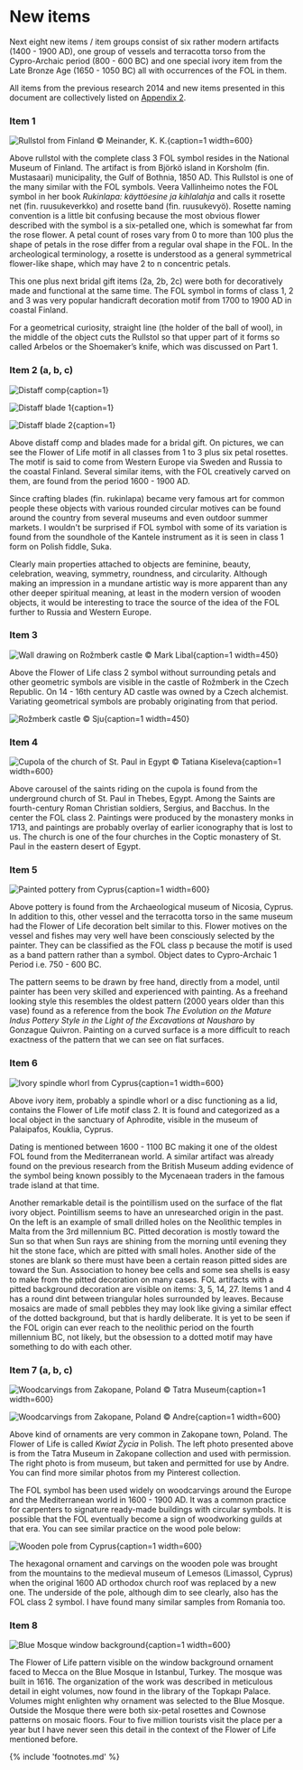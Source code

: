 # New items

Next eight new items / item groups consist of six rather modern artifacts (1400 - 1900 AD), one group of vessels and terracotta torso from the Cypro-Archaic period (800 - 600 BC) and one special ivory item from the Late Bronze Age (1650 - 1050 BC) all with occurrences of the FOL in them.

All items from the previous research 2014 and new items presented in this document are collectively listed on [Appendix 2](appendix2.md).

<!-- nopb -->

### Item 1

![Rullstol from Finland © Meinander, K. K.](/media/rullstol.jpg){caption=1 width=600}

Above rullstol with the complete class 3 FOL symbol resides in the National Museum of Finland. The artifact is from Björkö island in Korsholm (fin. Mustasaari) municipality, the Gulf of Bothnia, 1850 AD.  This Rullstol is one of the many similar with the FOL symbols. Veera Vallinheimo notes the FOL symbol in her book *Rukinlapa: käyttöesine ja kihlalahja*<!-- cite author="Veera Vallinheimo" title="Rukinlapa: käyttöesine ja kihlalahja" date="1967" location="" type="book" href="#" --> and calls it rosette net (fin. ruusukeverkko) and rosette band (fin. ruusukevyö). Rosette naming convention is a little bit confusing because the most obvious flower described with the symbol is a six-petalled one, which is somewhat far from the rose flower. A petal count of roses vary from 0 to more than 100<!-- cite author="marinrose.org" title="Dozens of wonderful single roses" date="" location="" type="website" href="http://www.marinrose.org/singleroses.html" --> plus the shape of  petals in the rose differ from a regular oval shape in the FOL. In the archeological terminology, a rosette is understood as a general symmetrical flower-like shape, which may have 2 to n concentric petals.

This one plus next bridal gift items (2a, 2b, 2c) were both for decoratively made and functional at the same time. The FOL symbol in forms of class 1, 2 and 3 was very popular handicraft decoration motif from 1700 to 1900 AD in coastal Finland.

For a geometrical curiosity, straight line (the holder of the ball of wool), in the middle of the object cuts the Rullstol so that upper part of it forms so called Arbelos or the Shoemaker’s knife<!-- cite author="wikipedia.org" title="Arbelos" date="" location="" type="website" href="https://en.wikipedia.org/wiki/Arbelos" -->, which was discussed on Part 1.


<!-- endnopb -->
<!-- nopb -->

### Item 2 (a, b, c)

![Distaff comp](/media/distaff-comp.jpg){caption=1}

![Distaff blade 1](/media/distaff-blade-1.jpg){caption=1}

![Distaff blade 2](/media/distaff-blade-2.jpg){caption=1}

Above distaff comp and blades made for a bridal gift. On pictures, we can see the Flower of Life motif in all classes from 1 to 3 plus six petal rosettes. The motif is said to come from Western Europe via Sweden and Russia to the coastal Finland. Several similar items, with the FOL creatively carved on them, are found from the period 1600 - 1900 AD.

Since crafting blades (fin. rukinlapa) became very famous art for common people these objects with various rounded circular motives can be found around the country from several museums and even outdoor summer markets. I wouldn't be surprised if FOL symbol with some of its variation is found from the soundhole of the Kantele instrument as it is seen in class 1 form on Polish fiddle, Suka<!-- cite author="wikipedia.org" title="Suka biłgorajska" date="" location="" type="website" href="https://pl.wikipedia.org/wiki/Suka_bi%C5%82gorajska" -->.

Clearly main properties attached to objects are feminine, beauty, celebration, weaving, symmetry, roundness, and circularity. Although making an impression in a mundane artistic way is more apparent than any other deeper spiritual meaning, at least in the modern version of wooden objects, it would be interesting to trace the source of the idea of the FOL further to Russia and Western Europe.

<!-- endnopb -->
<!-- nopb -->

### Item 3

![Wall drawing on Rožmberk castle © Mark Libal](/media/rozmberk-castle-wall.jpg){caption=1 width=450}

Above the Flower of Life class 2 symbol without surrounding petals and other geometric symbols are visible in the castle of Rožmberk<!-- cite author="wikipedia.org" title="Rožmberk Castle" date="" location="" type="website" href="https://en.wikipedia.org/wiki/Ro%C5%BEmberk_Castle" --> in the Czech Republic. On 14 - 16th century AD castle was owned by a Czech alchemist. Variating geometrical symbols are probably originating from that period.

![Rožmberk castle © Sju](/media/rozmberk-castle.jpg){caption=1 width=450}

<!-- endnopb -->
<!-- nopb -->

### Item 4

![Cupola of the church of St. Paul in Egypt © Tatiana Kiseleva](/media/coptic-church-cupola.jpg){caption=1 width=600}

Above carousel of the saints riding on the cupola is found from the underground church of St. Paul<!-- cite author="wikipedia.org" title="Paul of Thebes" date="" location="" type="website" href="https://en.wikipedia.org/wiki/Paul_of_Thebes" --> in Thebes, Egypt. Among the Saints are fourth-century Roman Christian soldiers, Sergius, and Bacchus<!-- cite author="wikipedia.org" title="Sergius and Bacchus" date="" location="" type="website" href="https://en.wikipedia.org/wiki/Sergius_and_Bacchus" -->. In the center the FOL class 2. Paintings were produced by the monastery monks in 1713, and paintings are probably overlay of earlier iconography that is lost to us. The church is one of the four churches in the Coptic monastery of St. Paul in the eastern desert of Egypt<!-- cite author="wikipedia.org" title="Monastery of Saint Paul the Anchorite" date="" location="" type="website" href="https://en.wikipedia.org/wiki/Monastery_of_Saint_Paul_the_Anchorite" --><!-- cite author="touregypt.net" title="The Monastery of St. Paul In Egypt's Eastern Desert" date="" location="" type="website" href="http://www.touregypt.net/featurestories/stpaul.htm" --><!-- cite author="claremont.edu" title="Dayr Anba Bula - Claremont Coptic Encyclopedia" date="" location="" type="website" href="http://ccdl.libraries.claremont.edu/cdm/ref/collection/cce/id/2128" -->.

<!-- endnopb -->
<!-- nopb -->

### Item 5

![Painted pottery from Cyprus](/media/painted-pottery.jpg){caption=1 width=600}

Above pottery is found from the Archaeological museum of Nicosia<!-- cite author="gov.cy" title="Cyprus Museum, Lefkosia" date="" location="" type="website" href="http://www.mcw.gov.cy/mcw/DA/DA.nsf/0/67084F17382CF201C2257199001FE4AD?OpenDocument" -->, Cyprus. In addition to this, other vessel and the terracotta torso in the same museum had the Flower of Life decoration belt similar to this. Flower motives on the vessel and fishes may very well have been consciously selected by the painter. They can be classified as the FOL class p because the motif is used as a band pattern rather than a symbol. Object dates to Cypro-Archaic 1 Period i.e. 750 - 600 BC.

The pattern seems to be drawn by free hand, directly from a model, until painter has been very skilled and experienced with painting. As a freehand looking style this resembles the oldest pattern (2000 years older than this vase) found as a reference from the book *The Evolution on the Mature Indus Pottery Style in the Light of the Excavations at Nausharo* by Gonzague Quivron<!-- cite author="Gonzague Quivron" title="The Evolution on the Mature Indus Pottery Style in the Light of the Excavations at Nausharo, Pakistan" date="2000" location="" type="article" href="https://www.academia.edu/12459285/The_Evolution_on_the_Indus_Pottery_Style" -->. Painting on a curved surface is a more difficult to reach exactness of the pattern that we can see on flat surfaces.

<!-- endnopb -->
<!-- nopb -->

### Item 6

![Ivory spindle whorl from Cyprus](/media/ivory-whorl.jpg){caption=1 width=600}

Above ivory item, probably a spindle whorl or a disc functioning as a lid, contains the Flower of Life motif class 2. It is found and categorized as a local object in the sanctuary of Aphrodite, visible in the museum of Palaipafos, Kouklia, Cyprus.

Dating is mentioned between 1600 - 1100 BC making it one of the oldest FOL found from the Mediterranean world. A similar artifact was already found on the previous research from the British Museum adding evidence of the symbol being known possibly to the Mycenaean traders in the famous trade island at that time.

Another remarkable detail is the pointillism used on the surface of the flat ivory object. Pointillism seems to have an unresearched origin in the past. On the left is an example of small drilled holes on the Neolithic temples in Malta from the 3rd millennium BC. Pitted decoration is mostly toward the Sun so that when Sun rays are shining from the morning until evening they hit the stone face, which are pitted with small holes. Another side of the stones are blank so there must have been a certain reason pitted sides are toward the Sun. Association to honey bee cells and some sea shells is easy to make from the pitted decoration on many cases. FOL artifacts with a pitted background decoration are visible on items: 3, 5, 14, 27. Items 1 and 4 has a round dint between triangular holes surrounded by leaves. Because mosaics are made of small pebbles they may look like giving a similar effect of the dotted background, but that is hardly deliberate. It is yet to be seen if the FOL origin can ever reach to the neolithic period on the fourth millennium BC, not likely, but the obsession to a dotted motif may have something to do with each other.

<!-- endnopb -->
<!-- nopb -->

### Item 7 (a, b, c)

![Woodcarvings from Zakopane, Poland © Tatra Museum](/media/kwiat-zycia-zakopane-1.png){caption=1 width=600}

![Woodcarvings from Zakopane, Poland © Andre](/media/zakopane-kwiatu-zycia.jpg){caption=1 width=600}

Above kind of ornaments are very common in Zakopane town, Poland. The Flower of Life is called *Kwiat Życia* in Polish. The left photo presented above is from the Tatra Museum in Zakopane collection and used with permission<!-- cite author="muzeumtatrzanskie.pl" title="Muzeum Tatrzanskie - Willa Oksza" date="" location="" type="website" href="http://www.muzeumtatrzanskie.pl/?strona%2Cdoc%2Cpol%2Cglowna%2C1376%2C0%2C842%2C1%2C1376%2Cant.html" -->. The right photo is from museum, but taken and permitted for use by Andre<!-- cite author="niemasciemy.wordpress.com" title="Wzory i ornamenty w domach góralskich a symbol kwiatu życia" date="" location="" type="website" href="https://niemasciemy.wordpress.com/2015/10/20/wzory-i-ornamenty-w-domach-goralskich-a-symbol-kwiatu-zycia/" -->. You can find more similar photos from my Pinterest collection<!-- cite author="Marko Manninen" title="Flower of Life Pinterest board" date="" location="" type="website" href="http://pinterest.com/markomanninen/flower-of-life-history/" -->.

The FOL symbol has been used widely on woodcarvings around the Europe and the Mediterranean world in 1600 - 1900 AD. It was a common practice for carpenters to signature ready-made buildings with circular symbols. It is possible that the FOL eventually become a sign of woodworking guilds at that era. You can see similar practice on the wood pole below:

![Wooden pole from Cyprus](/media/wooden-pole.png){caption=1 width=600}

The hexagonal ornament and carvings on the wooden pole was brought from the mountains to the medieval museum of Lemesos (Limassol, Cyprus) when the original 1600 AD orthodox church roof was replaced by a new one. The underside of the pole, although dim to see clearly, also has the FOL class 2 symbol. I have found many similar samples from Romania too.

<!-- endnopb -->
<!-- nopb -->

### Item 8

![Blue Mosque window background](/media/mosque-window-background.jpg){caption=1 width=600}

The Flower of Life pattern visible on the window background ornament faced to Mecca on the Blue Mosque in Istanbul, Turkey. The mosque was built in 1616. The organization of the work was described in meticulous detail in eight volumes, now found in the library of the Topkapı Palace. Volumes might enlighten why ornament was selected to the Blue Mosque. Outside the Mosque there were both six-petal rosettes and Cownose patterns on mosaic floors. Four to five million tourists visit the place per a year but I have never seen this detail in the context of the Flower of Life mentioned before.

<!-- endnopb -->

{% include 'footnotes.md' %}
